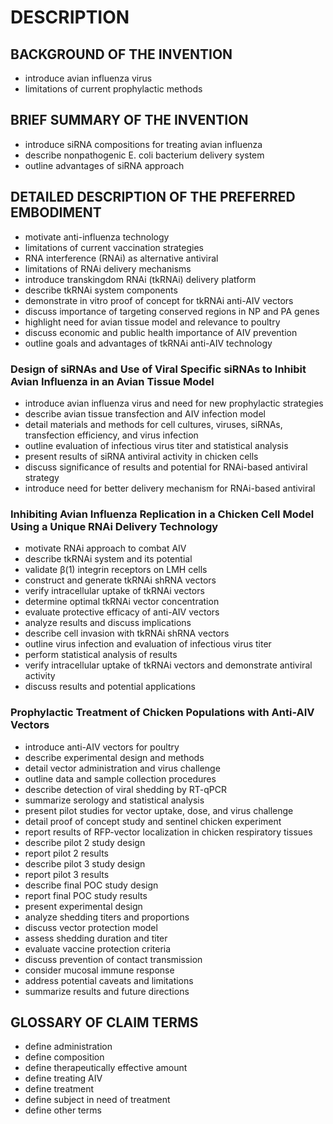 # DESCRIPTION

## BACKGROUND OF THE INVENTION

- introduce avian influenza virus
- limitations of current prophylactic methods

## BRIEF SUMMARY OF THE INVENTION

- introduce siRNA compositions for treating avian influenza
- describe nonpathogenic E. coli bacterium delivery system
- outline advantages of siRNA approach

## DETAILED DESCRIPTION OF THE PREFERRED EMBODIMENT

- motivate anti-influenza technology
- limitations of current vaccination strategies
- RNA interference (RNAi) as alternative antiviral
- limitations of RNAi delivery mechanisms
- introduce transkingdom RNAi (tkRNAi) delivery platform
- describe tkRNAi system components
- demonstrate in vitro proof of concept for tkRNAi anti-AIV vectors
- discuss importance of targeting conserved regions in NP and PA genes
- highlight need for avian tissue model and relevance to poultry
- discuss economic and public health importance of AIV prevention
- outline goals and advantages of tkRNAi anti-AIV technology

### Design of siRNAs and Use of Viral Specific siRNAs to Inhibit Avian Influenza in an Avian Tissue Model

- introduce avian influenza virus and need for new prophylactic strategies
- describe avian tissue transfection and AIV infection model
- detail materials and methods for cell cultures, viruses, siRNAs, transfection efficiency, and virus infection
- outline evaluation of infectious virus titer and statistical analysis
- present results of siRNA antiviral activity in chicken cells
- discuss significance of results and potential for RNAi-based antiviral strategy
- introduce need for better delivery mechanism for RNAi-based antiviral

### Inhibiting Avian Influenza Replication in a Chicken Cell Model Using a Unique RNAi Delivery Technology

- motivate RNAi approach to combat AIV
- describe tkRNAi system and its potential
- validate β(1) integrin receptors on LMH cells
- construct and generate tkRNAi shRNA vectors
- verify intracellular uptake of tkRNAi vectors
- determine optimal tkRNAi vector concentration
- evaluate protective efficacy of anti-AIV vectors
- analyze results and discuss implications
- describe cell invasion with tkRNAi shRNA vectors
- outline virus infection and evaluation of infectious virus titer
- perform statistical analysis of results
- verify intracellular uptake of tkRNAi vectors and demonstrate antiviral activity
- discuss results and potential applications

### Prophylactic Treatment of Chicken Populations with Anti-AIV Vectors

- introduce anti-AIV vectors for poultry
- describe experimental design and methods
- detail vector administration and virus challenge
- outline data and sample collection procedures
- describe detection of viral shedding by RT-qPCR
- summarize serology and statistical analysis
- present pilot studies for vector uptake, dose, and virus challenge
- detail proof of concept study and sentinel chicken experiment
- report results of RFP-vector localization in chicken respiratory tissues
- describe pilot 2 study design
- report pilot 2 results
- describe pilot 3 study design
- report pilot 3 results
- describe final POC study design
- report final POC study results
- present experimental design
- analyze shedding titers and proportions
- discuss vector protection model
- assess shedding duration and titer
- evaluate vaccine protection criteria
- discuss prevention of contact transmission
- consider mucosal immune response
- address potential caveats and limitations
- summarize results and future directions

## GLOSSARY OF CLAIM TERMS

- define administration
- define composition
- define therapeutically effective amount
- define treating AIV
- define treatment
- define subject in need of treatment
- define other terms

